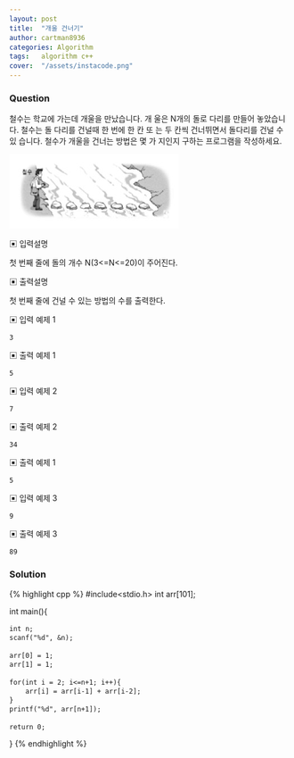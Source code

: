 ```yaml
---
layout: post
title:  "개울 건너기"
author: cartman8936
categories: Algorithm
tags:	algorithm c++
cover:  "/assets/instacode.png"
---
```


### Question
철수는 학교에 가는데 개울을 만났습니다. 개 울은 N개의 돌로 다리를 만들어 놓았습니다. 철수는 돌 다리를 건널때 한 번에 한 칸 또 는 두 칸씩 건너뛰면서 돌다리를 건널 수 있 습니다. 철수가 개울을 건너는 방법은 몇 가 지인지 구하는 프로그램을 작성하세요.

  <img src="/assets/posts/2020-04-30-algorithm-cross-stream.jpg" title="Explation image">


▣ 입력설명 

첫 번째 줄에 돌의 개수 N(3<=N<=20)이 주어진다.


▣ 출력설명 

첫 번째 줄에 건널 수 있는 방법의 수를 출력한다.

▣ 입력 예제 1
```
3

```

▣ 출력 예제 1
```
5

```

▣ 입력 예제 2
```
7

```

▣ 출력 예제 2
```
34

```
▣ 출력 예제 1
```
5

```

▣ 입력 예제 3
```
9

```

▣ 출력 예제 3
```
89

```

### Solution

{% highlight cpp %}
#include<stdio.h>
int arr[101];

int main(){

	int n;
	scanf("%d", &n);
	
	arr[0] = 1;
	arr[1] = 1;
	
	for(int i = 2; i<=n+1; i++){
		arr[i] = arr[i-1] + arr[i-2];
	}
	printf("%d", arr[n+1]);
	
	return 0;
}
{% endhighlight %}


